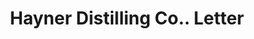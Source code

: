---
doi: 10.7916/D8806DTH
date_other: '1900'
date_other_textual: '1900'
form: correspondence
genre:
- Letters (correspondence)
name:
- Hayner Distilling Co.
object_in_context_url: https://biggert.cul.columbia.edu/items/view/ave_biggert_01691
subject_hierarchical_geographic:
- St. Louis, Missouri, United States
- Dayton, Ohio, United States
subject_name:
- Hayner Distilling Co.
title: Hayner Distilling Co.. Letter
sort_title: Hayner Distilling Co.. Letter
call_number: ave_biggert_01691
coordinates:
- 38.62722222222222,-90.19777777777779
- 39.75944444444445,-84.19166666666668
pid: ave_biggert_01691
identifiers: ave_biggert_01691
thumbnail: https://derivativo-1.library.columbia.edu/iiif/2/ldpd:490752/full/!256,256/0/native.jpg
permalink: /biggert/ave_biggert_01691/
layout: iiif-image-page
---